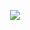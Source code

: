 <p align="center"><img src="https://user-images.githubusercontent.com/1634027/132115930-873ca448-ec69-4c55-b48a-d08e848c6269.png" /></p>
